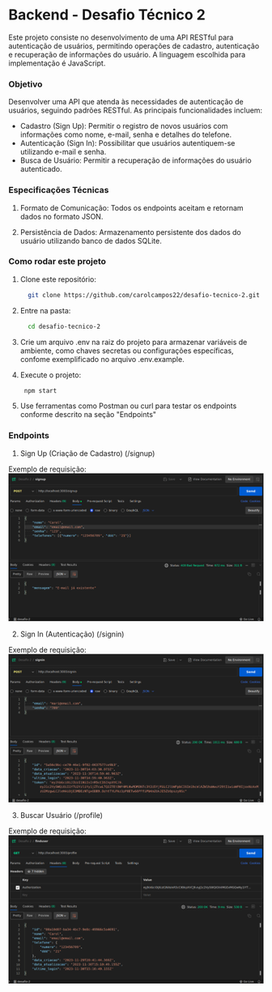 # Backend - Desafio Técnico 2
Este projeto consiste no desenvolvimento de uma API RESTful para autenticação de usuários, permitindo operações de cadastro, autenticação e recuperação de informações do usuário. A linguagem escolhida para implementação é JavaScript.

### Objetivo
Desenvolver uma API que atenda às necessidades de autenticação de usuários, seguindo padrões RESTful. As principais funcionalidades incluem:

- Cadastro (Sign Up): Permitir o registro de novos usuários com informações como nome, e-mail, senha e detalhes do telefone.
- Autenticação (Sign In): Possibilitar que usuários autentiquem-se utilizando e-mail e senha.
- Busca de Usuário: Permitir a recuperação de informações do usuário autenticado.


### Especificações Técnicas
1. Formato de Comunicação:
Todos os endpoints aceitam e retornam dados no formato JSON.

2. Persistência de Dados:
Armazenamento persistente dos dados do usuário utilizando banco de dados SQLite.

### Como rodar este projeto
1. Clone este repositório:
   ```bash
     git clone https://github.com/carolcampos22/desafio-tecnico-2.git
   ```
2. Entre na pasta:
   ```bash
     cd desafio-tecnico-2
   ```
3. Crie um arquivo .env na raiz do projeto para armazenar variáveis de ambiente, como chaves secretas ou configurações específicas, confome exemplificado no arquivo .env.example.

4. Execute o projeto:
   ```bash
    npm start

   ```
5. Use ferramentas como Postman ou curl para testar os endpoints conforme descrito na seção "Endpoints"

### Endpoints

1.  Sign Up (Criação de Cadastro) (/signup)

Exemplo de requisição:
![](./src/assets/signup-example.png)

2. Sign In (Autenticação) (/signin)

Exemplo de requisição:
![](./src/assets/signin-example.png)

3. Buscar Usuário (/profile)

Exemplo de requisição:
![](./src/assets/finduser.png)
